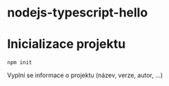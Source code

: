 # nodejs-typescript-hello

# Inicializace projektu
```node
npm init
```
Vyplní se informace o projektu (název, verze, autor, ...)
